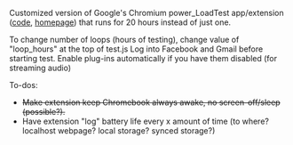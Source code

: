 Customized version of Google's Chromium power_LoadTest app/extension ([code](https://chromium.googlesource.com/chromiumos/third_party/autotest/+/HEAD/client/site_tests/power_LoadTest), [homepage](http://www.chromium.org/chromium-os/testing/power-testing)) that runs for 20 hours instead of just one.

To change number of loops (hours of testing), change value of "loop_hours" at the top of test.js
Log into Facebook and Gmail before starting test. Enable plug-ins automatically if you have them disabled (for streaming audio)

To-dos:
+ ~~Make extension keep Chromebook always awake, no screen-off/sleep (possible?).~~
+ Have extension "log" battery life every x amount of time (to where? localhost webpage? local storage? synced storage?)

